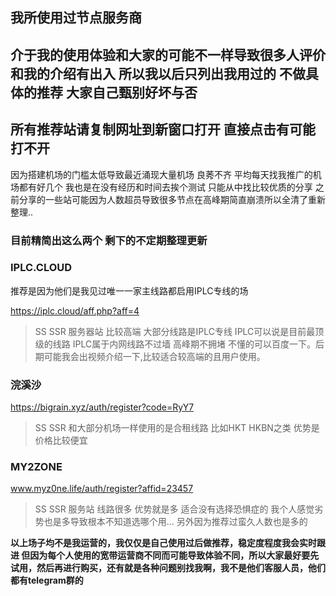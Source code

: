 ## 我所使用过节点服务商 
## 介于我的使用体验和大家的可能不一样导致很多人评价和我的介绍有出入 所以我以后只列出我用过的 不做具体的推荐 大家自己甄别好坏与否
## 所有推荐站请复制网址到新窗口打开 直接点击有可能打不开

 因为搭建机场的门槛太低导致最近涌现大量机场 良莠不齐 平均每天找我推广的机场都有好几个 
 我也是在没有经历和时间去挨个测试 只能从中找比较优质的分享
 之前分享的一些站可能因为人数超员导致很多节点在高峰期简直崩溃所以全清了重新整理..

### 目前精简出这么两个 剩下的不定期整理更新

### IPLC.CLOUD 

推荐是因为他们是我见过唯一一家主线路都启用IPLC专线的场

https://iplc.cloud/aff.php?aff=4

>SS SSR 服务器站 比较高端 大部分线路是IPLC专线 IPLC可以说是目前最顶级的线路 IPLC属于内网线路不过墙 高峰期不拥堵 不懂的可以百度一下。后期可能我会出视频介绍一下,比较适合较高端的且用户使用。

### 浣溪沙

https://bigrain.xyz/auth/register?code=RyY7

>SS SSR 和大部分机场一样使用的是合租线路 比如HKT HKBN之类 优势是价格比较便宜

### MY2ZONE  

www.myz0ne.life/auth/register?affid=23457

>SS SSR 服务站 线路很多 优势就是多 适合没有选择恐惧症的 我个人感觉劣势也是多导致根本不知道选哪个用... 另外因为推荐过蛮久人数也是多的

**以上场子均不是我运营的，我仅仅是自己使用过后做推荐，稳定度程度我会实时跟进 但因为每个人使用的宽带运营商不同而可能导致体验不同，所以大家最好要先试用，然后再进行购买，还有就是各种问题别找我啊，我不是他们客服人员，他们都有telegram群的**
